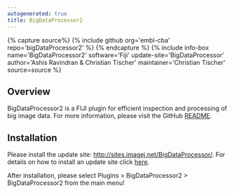 ```yaml
---
autogenerated: true
title: BigDataProcessor2
---
```



{% capture source%}
{% include github org='embl-cba' repo='bigDataProcessor2' %}
{% endcapture %}
{% include info-box name='BigDataProcessor2' software='Fiji' update-site='BigDataProcessor' author='Ashis Ravindran & Christian Tischer' maintainer='Christian Tischer' source=source %}

Overview
--------

BigDataProcessor2 is a FIJI plugin for efficient inspection and processing of big image data. For more information, please visit the GitHub [README](https://github.com/embl-cba/bigDataProcessor2#bigdataprocessor2).

Installation
------------

Please install the update site: http://sites.imagej.net/BigDataProcessor/. For details on how to install an update site click [here](/update-sites/following).

After installation, please select Plugins &gt; BigDataProcessor2 &gt; BigDataProcessor2 from the main menu!
